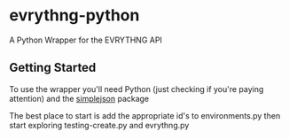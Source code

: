 # evrythng-python
A Python Wrapper for the EVRYTHNG API

## Getting Started

To use the wrapper you'll need Python (just checking if you're paying attention) and the [simplejson](https://pypi.python.org/pypi/simplejson/) package

The best place to start is add the appropriate id's to environments.py then start exploring testing-create.py and evrythng.py
